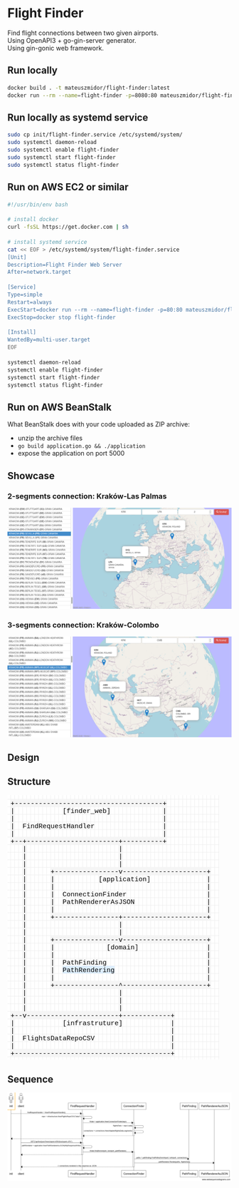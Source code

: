 # Flight Finder

Find flight connections between two given airports.  
Using OpenAPI3 + go-gin-server generator.  
Using gin-gonic web framework.

## Run locally

```bash
docker build . -t mateuszmidor/flight-finder:latest
docker run --rm --name=flight-finder -p=8080:80 mateuszmidor/flight-finder:latest
```

## Run locally as systemd service

```bash
sudo cp init/flight-finder.service /etc/systemd/system/
sudo systemctl daemon-reload 
sudo systemctl enable flight-finder
sudo systemctl start flight-finder
sudo systemctl status flight-finder
```

## Run on AWS EC2 or similar

```bash
#!/usr/bin/env bash

# install docker
curl -fsSL https://get.docker.com | sh

# install systemd service
cat << EOF > /etc/systemd/system/flight-finder.service
[Unit] 
Description=Flight Finder Web Server 
After=network.target 

[Service] 
Type=simple 
Restart=always  
ExecStart=docker run --rm --name=flight-finder -p=80:80 mateuszmidor/flight-finder:latest
ExecStop=docker stop flight-finder 
                                   
[Install] 
WantedBy=multi-user.target
EOF

systemctl daemon-reload    
systemctl enable flight-finder
systemctl start flight-finder
systemctl status flight-finder
```

## Run on AWS BeanStalk

What BeanStalk does with your code uploaded as ZIP archive:
- unzip the archive files
- `go build application.go && ./application`
- expose the application on port 5000

## Showcase

### 2-segments connection: Kraków-Las Palmas

![Kraków-Sevilla-Las Palmas](./website/krk-svq-lpa.png)

### 3-segments connection: Kraków-Colombo

![Kraków-Amman-Muscat-Colombo](./website/krk-amm-mct-cmb.png)


## Design

## Structure

![Logo](website/structure.png)

## Sequence

![Logo](website/sequence.png)